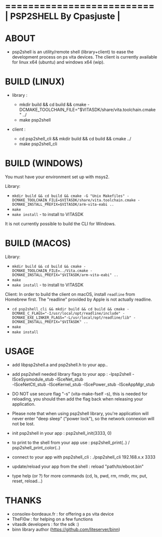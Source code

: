 ==========================
| PSP2SHELL By Cpasjuste |
==========================

ABOUT
=====

- psp2shell is an utility/remote shell (library+client) to ease the development process on ps vita devices.
    The client is currently available for linux x64 (ubuntu) and windows x64 (wip).

BUILD (LINUX)
=============

- library :
    - mkdir build && cd build && cmake -DCMAKE_TOOLCHAIN_FILE="$VITASDK/share/vita.toolchain.cmake" ../
    - make psp2shell

- client :
    - cd psp2shell_cli && mkdir build && cd build && cmake ../
    - make psp2shell_cli

BUILD (WINDOWS)
===============

You must have your environment set up with msys2.

Library:

 * `mkdir build && cd build && cmake -G "Unix Makefiles" -DCMAKE_TOOLCHAIN_FILE=$VITASDK/share/vita.toolchain.cmake -DCMAKE_INSTALL_PREFIX=$VITASDK/arm-vita-eabi ..`
 * `make`
 * `make install` - to install to VITASDK

It is not currently possible to build the CLI for Windows.

BUILD (MACOS)
=============

Library:

* `mkdir build && cd build && cmake -DCMAKE_TOOLCHAIN_FILE=../Vita.cmake -DCMAKE_INSTALL_PREFIX="$VITASDK/arm-vita-eabi" ..`
* `make`
* `make install` - to install to VITASDK

Client: In order to build the client on macOS, install `readline` from
Homebrew first. The "readline" provided by Apple is not actually readline.

* `cd psp2shell_cli && mkdir build && cd build && cmake
  -DCMAKE_C_FLAGS="-I/usr/local/opt/readline/include"
  -DCMAKE_EXE_LINKER_FLAGS="-L/usr/local/opt/readline/lib"
  -DCMAKE_INSTALL_PREFIX="$VITASDK" ..`
* `make`
* `make install`

USAGE
=====

- add libpsp2shell.a and psp2shell.h to your app..

- add psp2shell needed library flags to your app :
	-lpsp2shell -lSceSysmodule_stub -lSceNet_stub \
	-lSceNetCtl_stub -lSceKernel_stub -lScePower_stub -lSceAppMgr_stub

- DO NOT use secure flag "-s" (vita-make-fself -s), this is needed for reloading,
    you should then add the flag back when releasing your application.

- Please note that when using psp2shell library, you're application
    will never enter "deep sleep" ("power lock"), so the network connexion will not be lost.

- init psp2shell in your app : psp2shell_init(3333, 0)

- to print to the shell from your app use : psp2shell_print(..) / psp2shell_print_color(..)

- connect to your app with psp2shell_cli : ./psp2shell_cli 192.168.x.x 3333

- update/reload your app from the shell : reload "path/to/eboot.bin"

- type help (or ?) for more commands
    (cd, ls, pwd, rm, rmdir, mv, put, reset, reload...)


THANKS
======
- consolex-bordeaux.fr : for offering a ps vita device
- TheFl0w : for helping on a few functions
- vitasdk developers : for the sdk :)
- binn library author (https://github.com/liteserver/binn)

